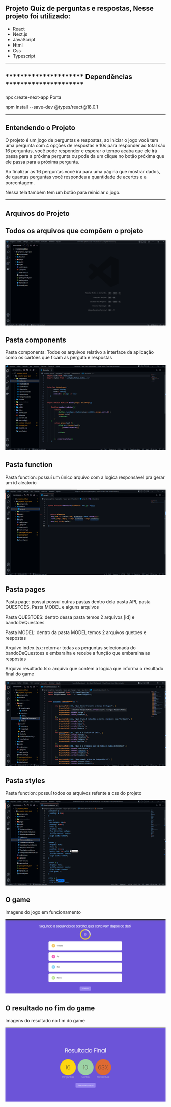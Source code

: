 <h2>Projeto Quiz de perguntas e respostas, Nesse projeto foi utilizado:</h2>

<ul>
  <li>React</li>
  <li>Next.js</li>
  <li>JavaScript</li>
  <li>Html</li>
  <li>Css</li>
  <li>Typescript</li>
</ul>

 <hr/>

<h2>********************* Dependências *********************</h2> 
<p>npx create-next-app Porta</p>
<p>npm install --save-dev @types/react@18.0.1</p>



<hr/>

<h2>Entendendo o Projeto</h2>

<p> 
O projeto é um jogo de perguntas e respostas, ao iniciar o jogo você tem uma pergunta com 4 opções de respostas e 10s para responder ao total são 16 perguntas, você pode responder e esperar o tempo acaba que ele irá passa para a próxima pergunta ou pode da um clique no botão próxima que ele passa para a próxima pergunta.

Ao finalizar as 16 perguntas você irá para uma página que mostrar dados, de quantas perguntas você respondeu
a quantidade de acertos e a porcentagem.

Nessa tela também tem um botão para reiniciar o jogo.
</p>

<hr/>

<h2>Arquivos do Projeto</h2>

<h2>Todos os arquivos que compõem o projeto</h2>
<img src="public/dependencias do projeto.png"/>


<h2>Pasta components</h2>
<p>Pasta components: Todos os arquivos relativo a interface da aplicação como os cartões que ficam as perguta e respostas</p>
<img src="public\componentes.png"/>

<h2>Pasta function</h2>
<p>Pasta function: possuí um único arquivo com a logica responsável pra gerar um id aleatorio </p>
<img src="public/pasta_função.png"/>

<h2>Pasta pages</h2>
<p>Pasta page: possuí possuí outras pastas dentro dela pasta API, pasta QUESTOES, Pasta MODEL e alguns arquivos</p>
<p>Pasta QUESTOES: dentro dessa pasta temos 2 arquivos [id] e bandoDeQuestoes  </p>
<p>Pasta MODEL: dentro da pasta MODEL temos 2 arquivos quetoes e respostas</p>
<p>Arquivo index.tsx: retornar todas as perguntas selecionada do bandoDeQuestoes e embaralha e recebe a função que embaralha as respostas </p>
<p>Arquivo resultado.tsx: arquivo que contem a logica que informa o resultado final do game</p>
<img src="public\pasta_pages.png"/>


<h2>Pasta styles</h2>
<p>Pasta function: possuí todos os arquivos refente a css do projeto </p>
<img src="public\Pasta_styles.css.png"/>

<h2>O game</h2>
<p>Imagens do jogo em funcionamento </p>
<img src="public\tela_perguntas.png"/>

<h2>O resultado no fim do game</h2>
<p>Imagens do resultado no fim do game </p>
<img src="public\tela_resultado.png"/>

